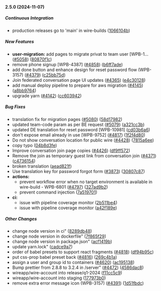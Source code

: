 #### 2.5.0 (2024-11-07)

##### Continuous Integration

- production releases go to 'main' in wire-builds ([1066104b](https://github.com/wireapp/wire-account/commit/1066104be7acccc1fe58b896a99a41c869abaf89))

##### New Features

- **user-migration:** add pages to migrate privat to team user [WPB-1… ([#5058](https://github.com/wireapp/wire-account/pull/5058)) ([80870f1c](https://github.com/wireapp/wire-account/commit/80870f1c553ea537be9f2b2d293ad97fb1dcd610))
- remove phone signup [WPB-4387] ([#4858](https://github.com/wireapp/wire-account/pull/4858)) ([b6ff7ade](https://github.com/wireapp/wire-account/commit/b6ff7ade81417a0a472a6665e04bad8a8a59a83e))
- add done button and enhance design for reset password flow (WPB-3157) ([#4379](https://github.com/wireapp/wire-account/pull/4379)) ([c25bb75d](https://github.com/wireapp/wire-account/commit/c25bb75d5a3c9fa1a2f663593300d3eaa6b379f0))
- Join federated conversation page UI updates ([#4365](https://github.com/wireapp/wire-account/pull/4365)) ([e4c30128](https://github.com/wireapp/wire-account/commit/e4c301284dff3f091053c3fd22701937ca71eb88))
- add manual deploy pipeline to prepare for aws migration ([#4145](https://github.com/wireapp/wire-account/pull/4145)) ([a8bb9764](https://github.com/wireapp/wire-account/commit/a8bb9764bc28552b6ea2a46ae9348dabac90b440))
- upgrade yarn ([#4142](https://github.com/wireapp/wire-account/pull/4142)) ([cc603942](https://github.com/wireapp/wire-account/commit/cc603942a7f2a895f5576604398943e70efa0cb9))

##### Bug Fixes

- translation fix for migration pages ([#5080](https://github.com/wireapp/wire-account/pull/5080)) ([58d17982](https://github.com/wireapp/wire-account/commit/58d17982abbef611f266e06eb3d91e8f6473734a))
- updated team-code param as per BE request ([#5079](https://github.com/wireapp/wire-account/pull/5079)) ([a321cc3b](https://github.com/wireapp/wire-account/commit/a321cc3b2bb448b3aa4f5d146addeb64f550921a))
- updated DE translation for reset password [WPB-10981] ([cd03b6a6](https://github.com/wireapp/wire-account/commit/cd03b6a6156ce3d3135c84389b5a12c7acd3bb0f))
- don't expose email already in use [WPB-9752] ([#4817](https://github.com/wireapp/wire-account/pull/4817)) ([1f2f4d80](https://github.com/wireapp/wire-account/commit/1f2f4d803c3b993deea18439563f5d44a12e76d5))
- Do not show conversation location for public wire ([#4428](https://github.com/wireapp/wire-account/pull/4428)) ([7815a6ee](https://github.com/wireapp/wire-account/commit/7815a6ee9054f3e2b6f9f4b56bb192dd647c8dea))
- copy typo ([04b8d3fe](https://github.com/wireapp/wire-account/commit/04b8d3fed856cae3c6436e7dd4378e6fd61b68de))
- Improve conversation join page copies ([#4426](https://github.com/wireapp/wire-account/pull/4426)) ([df9ff572](https://github.com/wireapp/wire-account/commit/df9ff572d4e1876e50df0c5818fb8b494d4c8d37))
- Remove the join as temporary guest link from conversation join ([#4371](https://github.com/wireapp/wire-account/pull/4371)) ([c4736154](https://github.com/wireapp/wire-account/commit/c47361546190e3268f1e1fd519633746f04f5017))
- broken translation ([aead821f](https://github.com/wireapp/wire-account/commit/aead821fdf6e23e1901d7314346ada7aa182e9e3))
- Use translation key for password forgot form ([#3873](https://github.com/wireapp/wire-account/pull/3873)) ([30807c87](https://github.com/wireapp/wire-account/commit/30807c8745ea29efde08e953764cc1f59bf38e7c))
- **actions:**
  - prevent workflow error when no target environment is available in wire-build - WPB-6801 ([#4797](https://github.com/wireapp/wire-account/pull/4797)) ([327ad9b2](https://github.com/wireapp/wire-account/commit/327ad9b2f0828ba07aa9f64b86d6b3da7837b8a9))
  - prevent command injection ([7a519701](https://github.com/wireapp/wire-account/commit/7a51970139e1b512d8e3d73808942caab258da2f))
- **ci:**
  - issue with pipeline coverage monitor ([2b511be4](https://github.com/wireapp/wire-account/commit/2b511be44ad40e840ea2e3c83240fd11a2b3c5b0))
  - issue with pipeline coverage monitor ([a42f189e](https://github.com/wireapp/wire-account/commit/a42f189e713d159ad6437b7aef5538a05e04d94a))

##### Other Changes

- change node version in ci" ([8289db48](https://github.com/wireapp/wire-account/commit/8289db48c9d4470aac8f2a5005d481730db322cf))
- change node version in dockerfile" ([7f865f29](https://github.com/wireapp/wire-account/commit/7f865f29ed5714203185c34619ddc3a99b9080d4))
- change node version in package.json" ([acf1419b](https://github.com/wireapp/wire-account/commit/acf1419b546bf2a4e3ab26fca7fa89b52a2a53e6))
- update yarn.lock" ([cadce9a7](https://github.com/wireapp/wire-account/commit/cadce9a7b2a8861d509b58f95fd62ed083d44d8e))
- order of babel presets to support react fragments ([#4818](https://github.com/wireapp/wire-account/pull/4818)) ([df94b95c](https://github.com/wireapp/wire-account/commit/df94b95cb6c94aca7df3727a274e4786c3ed179c))
- put css-prop babel preset back ([#4816](https://github.com/wireapp/wire-account/pull/4816)) ([269c4b1a](https://github.com/wireapp/wire-account/commit/269c4b1a171c741cf0f54d66f5d3c97f67c4c518))
- assign a user and group id to containers ([#4620](https://github.com/wireapp/wire-account/pull/4620)) ([ac195138](https://github.com/wireapp/wire-account/commit/ac195138487c968efe6d1da8e9994d27dd263417))
- Bump prettier from 2.8.8 to 3.2.4 in /server" ([#4472](https://github.com/wireapp/wire-account/pull/4472)) ([4586dac8](https://github.com/wireapp/wire-account/commit/4586dac86195d15b53df1ae91beee105e0b86b3b))
- wireapp/wire-account into release/q1-2024 ([f11cc5c9](https://github.com/wireapp/wire-account/commit/f11cc5c9ae1c04ed820567c7110a672a10db36d1))
- wireapp/wire-account into staging ([177973b0](https://github.com/wireapp/wire-account/commit/177973b0c284993c9847b3b91bfc822362b94d79))
- remove extra error message icon (WPB-3157) ([#4391](https://github.com/wireapp/wire-account/pull/4391)) ([1d51fbdc](https://github.com/wireapp/wire-account/commit/1d51fbdcb66ccd09934ec0e708553d8b01106c67))
